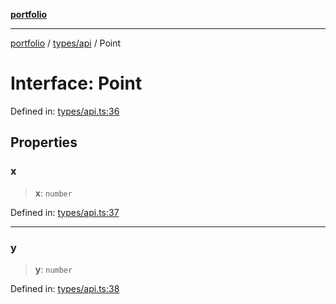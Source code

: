 [**portfolio**](../../../README.md)

***

[portfolio](../../../modules.md) / [types/api](../README.md) / Point

# Interface: Point

Defined in: [types/api.ts:36](https://github.com/tnorlund/Portfolio/blob/a6d6b95434da5ca44e91e483ad0461078fe210c1/portfolio/types/api.ts#L36)

## Properties

### x

> **x**: `number`

Defined in: [types/api.ts:37](https://github.com/tnorlund/Portfolio/blob/a6d6b95434da5ca44e91e483ad0461078fe210c1/portfolio/types/api.ts#L37)

***

### y

> **y**: `number`

Defined in: [types/api.ts:38](https://github.com/tnorlund/Portfolio/blob/a6d6b95434da5ca44e91e483ad0461078fe210c1/portfolio/types/api.ts#L38)
